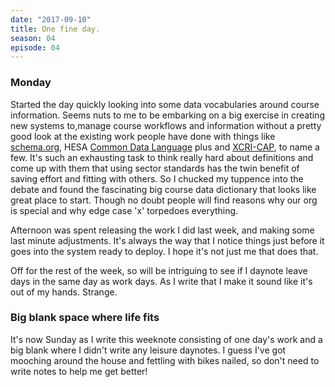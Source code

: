```yaml
---
date: "2017-09-10"
title: One fine day.
season: 04
episode: 04
---
```


### Monday

Started the day quickly looking into some data vocabularies around course information. Seems nuts to me to be embarking on a big exercise in creating new systems to,manage course workflows and information without a pretty good look at the existing work people have done with things like [schema.org][schema], HESA [Common Data Language][common] plus and [XCRI-CAP][xcri], to name a few. It's such an exhausting task to think really hard about definitions and come up with them that using sector standards has the twin benefit of saving effort and fitting with others. So I chucked my tuppence into the debate and found the fascinating big course data dictionary that looks like great place to start. Though no doubt people will find reasons why our org is special and why edge case 'x' torpedoes everything.  

Afternoon was spent releasing the work I did last week, and making some last minute adjustments. It's always the way that I notice things just before it goes into the system ready to deploy. I hope it's not just me that does that.

Off for the rest of the week, so will be intriguing to see if I daynote leave days in the same day as work days. As I write that I make it sound like it's out of my hands. Strange.

### Big blank space where life fits

It's now Sunday as I write this weeknote consisting of one day's work and a big blank where I didn't write any leisure daynotes. I guess I've got mooching around the house and fettling with bikes nailed, so don't need to write notes to help me get better!

[schema]: http://schema.org/
[common]: https://www.hesa.ac.uk/innovation/language
[xcri]: https://www.xcri.alanpaull.co.uk/
